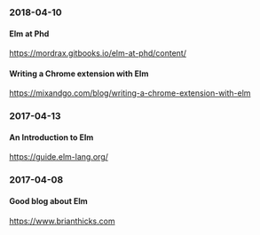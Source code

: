 ### 2018-04-10

#### Elm at Phd

https://mordrax.gitbooks.io/elm-at-phd/content/

#### Writing a Chrome extension with Elm

https://mixandgo.com/blog/writing-a-chrome-extension-with-elm


### 2017-04-13

#### An Introduction to Elm

https://guide.elm-lang.org/


### 2017-04-08

#### Good blog about Elm

https://www.brianthicks.com
